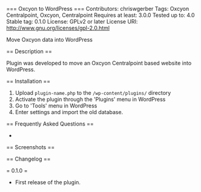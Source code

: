 === Oxcyon to WordPress ===
Contributors: chriswgerber
Tags: Oxcyon Centralpoint, Oxcyon, Centralpoint
Requires at least: 3.0.0
Tested up to: 4.0
Stable tag: 0.1.0
License: GPLv2 or later
License URI: http://www.gnu.org/licenses/gpl-2.0.html

Move Oxcyon data into WordPress

== Description ==

Plugin was developed to move an Oxcyon Centralpoint based website into WordPress.


== Installation ==

1. Upload `plugin-name.php` to the `/wp-content/plugins/` directory
1. Activate the plugin through the 'Plugins' menu in WordPress
1. Go to 'Tools' menu in WordPress
1. Enter settings and import the old database.

== Frequently Asked Questions ==

-

== Screenshots ==



== Changelog ==

= 0.1.0 =
* First release of the plugin.
